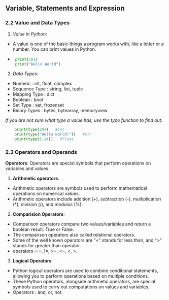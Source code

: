 ## Variable, Statements and Expression

### 2.2 Value and Data Types
1. _Value in Python:_
- A value is one of the basic things a program works with, like a letter or a number. 
You can print values in Python.
-  ```python
    print(101)
    print("Hello World")
     ```
   
2. _Data Types:_
- Numeric : int, float, complex
- Sequence Type : string, list, tuple
- Mapping Type : dict
- Boolean : bool
- Set Type : set, frozenset
- Binary Types : bytes, bytearray, memoryview

_If you are not sure what type a value has, use the type function to find out._
```python
    print(type(20))   #int
    print(type("Hello world!"))   #str
    print(type(3.14))   #float
```
### 2.3 Operators and Operands

**Operators**: Operators are special symbols that perform operations on variables and values.

1. **Arithmetic operators**: 
-  Arithmetic operators are symbols used to perform mathematical operations on numerical values.
-  Arithmetic operators include addition (+), subtraction (-), multiplication (*), division (/), and modulus (%).

2.  **Comparision Operators**:
- Comparison operators compare two values/variables and return a boolean result: True or False. 
-  The comparison operators also called relational operators. 
- Some of the well known operators are "<" stands for less than, and ">" stands for greater than operator.
- operators :==, !=, >=, <=, <, >.

3. **Logical Operators**:
- Python logical operators are used to combine conditional statements, allowing you to perform operations based on multiple conditions.
- These Python operators, alongside arithmetic operators, are special symbols used to carry out computations on values and variables.
- Operators : and, or, not.
